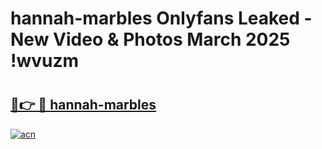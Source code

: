 # hannah-marbles Onlyfans Leaked - New Video & Photos March 2025 !wvuzm

# <h2><a href="https://8w02kp.iuczelnia.edu.pl?title=hannah-marbles&ref=wvuzm">🔗👉 🔴 hannah-marbles</a></h2>

[![acn](https://github.com/user-attachments/assets/0f9c940e-d8b0-45ae-aac7-cd30a18b3e1c)](https://8w02kp.iuczelnia.edu.pl?title=hannah-marbles&ref=wvuzm)

